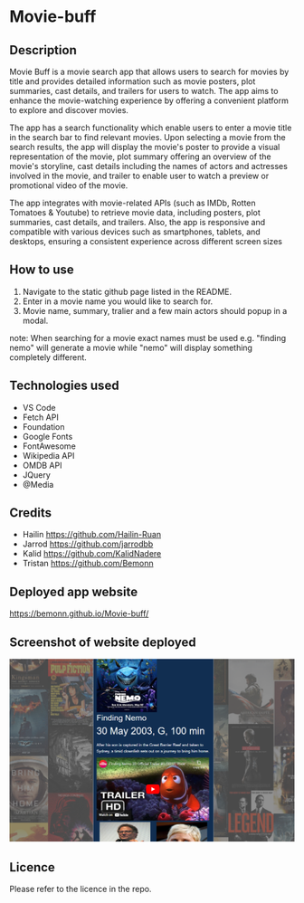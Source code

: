 # Movie-buff

## Description
 
Movie Buff is a movie search app that allows users to search for movies by title and provides detailed information such as movie posters, plot summaries, cast details, and trailers for users to watch. The app aims to enhance the movie-watching experience by offering a convenient platform to explore and discover movies.

The app has a search functionality which enable users to enter a movie title in the search bar to find relevant movies.
Upon selecting a movie from the search results, the app will display the movie's poster to provide a visual representation of the movie, plot summary offering an overview of the movie's storyline, cast details including the names of actors and actresses involved in the movie, and trailer to enable user to watch a preview or promotional video of the movie.

The app integrates with movie-related APIs (such as IMDb, Rotten Tomatoes & Youtube) to retrieve movie data, including posters, plot summaries, cast details, and trailers.
Also, the app is responsive and compatible with various devices such as smartphones, tablets, and desktops, ensuring a consistent experience across different screen sizes


## How to use
1. Navigate to the static github page listed in the README.
2. Enter in a movie name you would like to search for.
3. Movie name, summary, tralier and a few main actors should popup in a modal.

note: When searching for a movie exact names must be used e.g. "finding nemo" will generate a movie while "nemo" will display something completely different.


## Technologies used

- VS Code
- Fetch API
- Foundation 
- Google Fonts
- FontAwesome
- Wikipedia API
- OMDB API
- JQuery 
- @Media

## Credits

- Hailin https://github.com/Hailin-Ruan 
- Jarrod https://github.com/jarrodbb 
- Kalid https://github.com/KalidNadere 
- Tristan https://github.com/Bemonn 

## Deployed app website

https://bemonn.github.io/Movie-buff/ 

## Screenshot of website deployed

![Alt text](assets/image/GroupPj.PNG) 

## Licence

Please refer to the licence in the repo.
